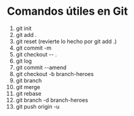 # Comandos útiles en Git

1. git init
2. git add .
3. git reset (revierte lo hecho por git add .)
4. git commit -m
5. git checkout -- .
6. git log
7. git commit --amend
8. git checkout -b branch-heroes
9. git branch
10. git merge
11. git rebase
12. git branch -d branch-heroes
13. git push origin -u
